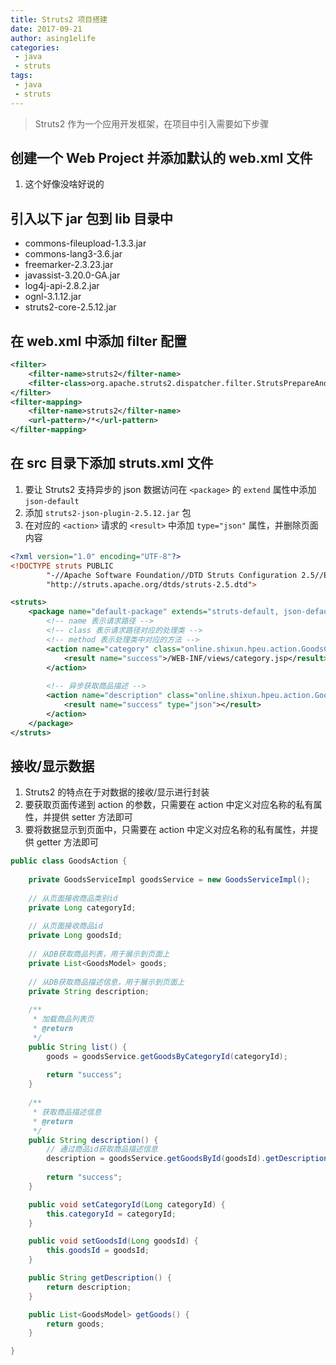 ```yaml
---
title: Struts2 项目搭建
date: 2017-09-21
author: asing1elife
categories:
 - java
 - struts
tags:
 - java
 - struts
---
```

> Struts2 作为一个应用开发框架，在项目中引入需要如下步骤  

## 创建一个 Web Project 并添加默认的 web.xml 文件
1. 这个好像没啥好说的

## 引入以下 jar 包到 lib 目录中
* commons-fileupload-1.3.3.jar
* commons-lang3-3.6.jar
* freemarker-2.3.23.jar
* javassist-3.20.0-GA.jar
* log4j-api-2.8.2.jar
* ognl-3.1.12.jar
* struts2-core-2.5.12.jar

## 在 web.xml 中添加 filter 配置
```xml
<filter>
	<filter-name>struts2</filter-name>
	<filter-class>org.apache.struts2.dispatcher.filter.StrutsPrepareAndExecuteFilter</filter-class>
</filter>
<filter-mapping>
	<filter-name>struts2</filter-name>
	<url-pattern>/*</url-pattern>
</filter-mapping>
```

## 在 src 目录下添加 struts.xml 文件
1. 要让 Struts2 支持异步的 json 数据访问在 `<package>` 的 `extend` 属性中添加 `json-default`
2. 添加 `struts2-json-plugin-2.5.12.jar` 包
3. 在对应的 `<action>`  请求的 `<result>` 中添加 `type="json"` 属性，并删除页面内容

```xml
<?xml version="1.0" encoding="UTF-8"?>
<!DOCTYPE struts PUBLIC
        "-//Apache Software Foundation//DTD Struts Configuration 2.5//EN"
        "http://struts.apache.org/dtds/struts-2.5.dtd">

<struts>
	<package name="default-package" extends="struts-default, json-default">
		<!-- name 表示请求路径 -->
		<!-- class 表示请求路径对应的处理类 -->
		<!-- method 表示处理类中对应的方法 -->
		<action name="category" class="online.shixun.hpeu.action.GoodsCategoryAction" method="list">
			<result name="success">/WEB-INF/views/category.jsp</result>
		</action>
		
		<!-- 异步获取商品描述 -->
		<action name="description" class="online.shixun.hpeu.action.GoodsAction" method="description">
			<result name="success" type="json"></result>
		</action>
	</package>
</struts>
```

## 接收/显示数据
1. Struts2 的特点在于对数据的接收/显示进行封装
2. 要获取页面传递到 action 的参数，只需要在 action 中定义对应名称的私有属性，并提供 setter 方法即可
3. 要将数据显示到页面中，只需要在 action 中定义对应名称的私有属性，并提供 getter 方法即可

```java
public class GoodsAction {
	
	private GoodsServiceImpl goodsService = new GoodsServiceImpl();
	
	// 从页面接收商品类别id
	private Long categoryId;
	
	// 从页面接收商品id
	private Long goodsId;
	
	// 从DB获取商品列表，用于展示到页面上
	private List<GoodsModel> goods;
	
	// 从DB获取商品描述信息，用于展示到页面上
	private String description;
	
	/**
	 * 加载商品列表页
	 * @return
	 */
	public String list() {
		goods = goodsService.getGoodsByCategoryId(categoryId);
		
		return "success";
	}
	
	/**
	 * 获取商品描述信息
	 * @return
	 */
	public String description() {
		// 通过商品id获取商品描述信息
		description = goodsService.getGoodsById(goodsId).getDescription();
		
		return "success";
	}

	public void setCategoryId(Long categoryId) {
		this.categoryId = categoryId;
	}

	public void setGoodsId(Long goodsId) {
		this.goodsId = goodsId;
	}

	public String getDescription() {
		return description;
	}

	public List<GoodsModel> getGoods() {
		return goods;
	}

}
```